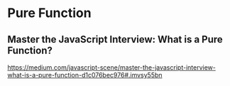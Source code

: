 # Pure Function



## Master the JavaScript Interview: What is a Pure Function?



https://medium.com/javascript-scene/master-the-javascript-interview-what-is-a-pure-function-d1c076bec976#.imvsy55bn






